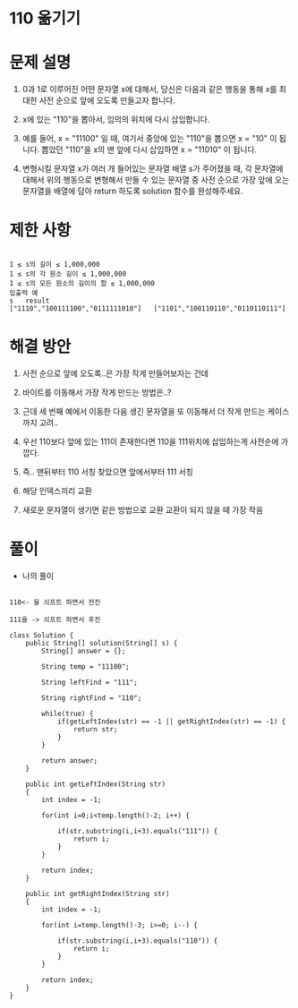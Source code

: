 # 110 옮기기

# 문제 설명

1. 0과 1로 이루어진 어떤 문자열 x에 대해서, 당신은 다음과 같은 행동을 통해 x를 최대한 사전 순으로 앞에 오도록 만들고자 합니다.

2. x에 있는 "110"을 뽑아서, 임의의 위치에 다시 삽입합니다.

3. 예를 들어, x = "11100" 일 때, 여기서 중앙에 있는 "110"을 뽑으면 x = "10" 이 됩니다. 뽑았던 "110"을 x의 맨 앞에 다시 삽입하면 x = "11010" 이 됩니다.

4. 변형시킬 문자열 x가 여러 개 들어있는 문자열 배열 s가 주어졌을 때, 각 문자열에 대해서 위의 행동으로 변형해서 만들 수 있는 문자열 중 사전 순으로 가장 앞에 오는 문자열을 배열에 담아 return 하도록 solution 함수를 완성해주세요.

# 제한 사항

```

1 ≤ s의 길이 ≤ 1,000,000
1 ≤ s의 각 원소 길이 ≤ 1,000,000
1 ≤ s의 모든 원소의 길이의 합 ≤ 1,000,000
입출력 예
s	result
["1110","100111100","0111111010"]	["1101","100110110","0110110111"]

```

# 해결 방안

1. 사전 순으로 앞에 오도록..은 가장 작게 만들어보자는 건데

2. 바이트를 이동해서 가장 작게 만드는 방법은..?

3. 근데 세 번째 예에서 이동한 다음 생긴 문자열을 또 이동해서 더 작게 만드는 케이스까지 고려..

4. 우선 110보다 앞에 있는 111이 존재한다면 110을 111위치에 삽입하는게 사전순에 가깝다.

5. 즉.. 맨뒤부터 110 서칭 찾았으면 앞에서부터 111 서칭

6. 해당 인덱스끼리 교환

7. 새로운 문자열이 생기면 같은 방법으로 교환 교환이 되지 않을 때 가장 작음

# 풀이

- 나의 풀이

```

110<- 을 싀프트 하면서 전진

111을 -> 싀프트 하면서 후진

class Solution {
    public String[] solution(String[] s) {
        String[] answer = {};
        
        String temp = "11100";
        
        String leftFind = "111";
        
        String rightFind = "110";
        
        while(true) {
            if(getLeftIndex(str) == -1 || getRightIndex(str) == -1) {
                return str;
            } 
        }
        
        return answer;
    }
    
    public int getLeftIndex(String str)
    {
        int index = -1;
        
        for(int i=0;i<temp.length()-2; i++) {
            
            if(str.substring(i,i+3).equals("111")) {
                return i;
            }
        }
        
        return index;
    }
    
    public int getRightIndex(String str)
    {
        int index = -1;
        
        for(int i=temp.length()-3; i>=0; i--) {
            
            if(str.substring(i,i+3).equals("110")) {
                return i;
            }
        }
        
        return index;
    }
}

```
